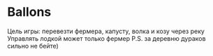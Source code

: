 # Ballons
Цель игры: перевезти фермера, капусту, волка и козу через реку
Управлять лодкой может только фермер
P.S. за деревню дураков сильно не бейте)